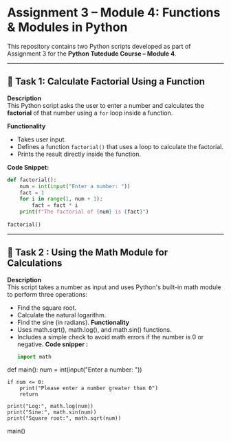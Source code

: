 # Assignment 3 – Module 4: Functions & Modules in Python

This repository contains two Python scripts developed as part of Assignment 3 for the **Python Tutedude Course – Module 4**.

---

## 📘 Task 1: Calculate Factorial Using a Function

**Description**  
This Python script asks the user to enter a number and calculates the **factorial** of that number using a `for` loop inside a function.

**Functionality**
- Takes user input.
- Defines a function `factorial()` that uses a loop to calculate the factorial.
- Prints the result directly inside the function.

**Code Snippet:**
```python
def factorial():
    num = int(input("Enter a number: "))
    fact = 1
    for i in range(1, num + 1):
        fact = fact * i
    print(f"The factorial of {num} is {fact}")
    
factorial()
```
---
## 📘 Task 2 : Using the Math Module for Calculations

**Description**  
This script takes a number as input and uses Python's built-in math module to perform three operations:
- Find the square root.
- Calculate the natural logarithm.
- Find the sine (in radians).
**Functionality**
- Uses math.sqrt(), math.log(), and math.sin() functions.
- Includes a simple check to avoid math errors if the number is 0 or negative.
**Code snipper :**
  ```python
  import math

def main():
    num = int(input("Enter a number: "))
    
    if num <= 0:
        print("Please enter a number greater than 0")
        return

    print("Log:", math.log(num))
    print("Sine:", math.sin(num))
    print("Square root:", math.sqrt(num))

main()
```
